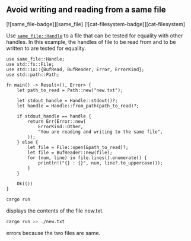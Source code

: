 ## Avoid writing and reading from a same file

[![same_file-badge]][same_file] [![cat-filesystem-badge]][cat-filesystem]

Use [`same_file::Handle`] to a file that can be tested for equality with
other handles. In this example, the handles of file to be read from and
to be written to are tested for equality.

```rust,edition2021,no_run
use same_file::Handle;
use std::fs::File;
use std::io::{BufRead, BufReader, Error, ErrorKind};
use std::path::Path;

fn main() -> Result<(), Error> {
    let path_to_read = Path::new("new.txt");

    let stdout_handle = Handle::stdout()?;
    let handle = Handle::from_path(path_to_read)?;

    if stdout_handle == handle {
        return Err(Error::new(
            ErrorKind::Other,
            "You are reading and writing to the same file",
        ));
    } else {
        let file = File::open(&path_to_read)?;
        let file = BufReader::new(file);
        for (num, line) in file.lines().enumerate() {
            println!("{} : {}", num, line?.to_uppercase());
        }
    }

    Ok(())
}
```

```bash
cargo run
```
displays the contents of the file new.txt.

```bash
cargo run >> ./new.txt
```
errors because the two files are same.

[`same_file::Handle`]: https://docs.rs/same-file/*/same_file/struct.Handle.html
